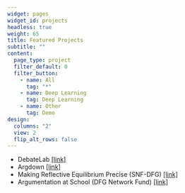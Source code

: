```yaml
---
widget: pages
widget_id: projects
headless: true
weight: 65
title: Featured Projects
subtitle: ""
content:
  page_type: project
  filter_default: 0
  filter_button:
    - name: All
      tag: "*"
    - name: Deep Learning
      tag: Deep Learning
    - name: Other
      tag: Demo
design:
  columns: "2"
  view: 2
  flip_alt_rows: false
---
```

* DebateLab [[link]](http://debatelab.philosophie.kit.edu/)
* Argdown [[link]](https://argdown.org)
* Making Reflective Equilibrium Precise (SNF-DFG) [[link]](https://www.philosophie.unibe.ch/research/projects/how_far_does_reflective_equilibrium_take_us/project/index_eng.html)
* Argumentation at School (DFG Network Fund) [[link]](https://blogs.phil.hhu.de/argumentiereninderschule/)